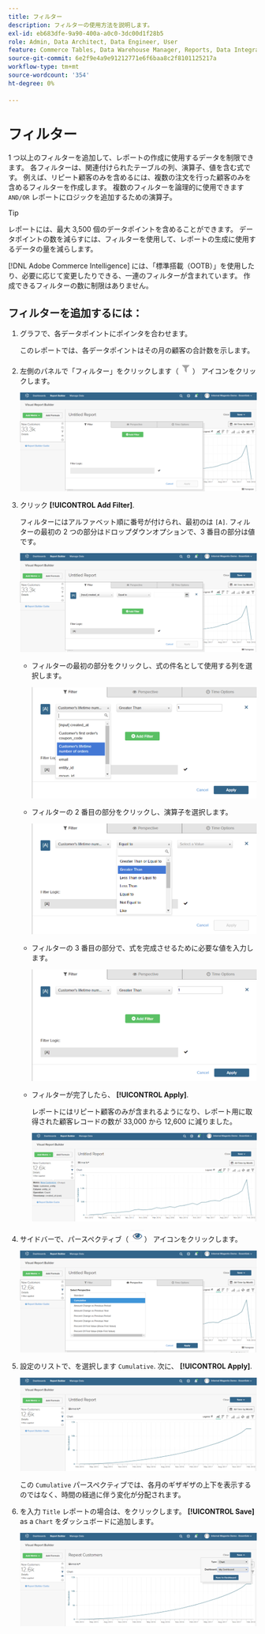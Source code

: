 ```yaml
---
title: フィルター
description: フィルターの使用方法を説明します。
exl-id: eb683dfe-9a90-400a-a0c0-3dc00d1f28b5
role: Admin, Data Architect, Data Engineer, User
feature: Commerce Tables, Data Warehouse Manager, Reports, Data Integration
source-git-commit: 6e2f9e4a9e91212771e6f6baa8c2f8101125217a
workflow-type: tm+mt
source-wordcount: '354'
ht-degree: 0%

---
```


# フィルター

1 つ以上のフィルターを追加して、レポートの作成に使用するデータを制限できます。 各フィルターは、関連付けられたテーブルの列、演算子、値を含む式です。 例えば、リピート顧客のみを含めるには、複数の注文を行った顧客のみを含めるフィルターを作成します。 複数のフィルターを論理的に使用できます `AND/OR` レポートにロジックを追加するための演算子。

>[!TIP]
>
>レポートには、最大 3,500 個のデータポイントを含めることができます。 データポイントの数を減らすには、フィルターを使用して、レポートの生成に使用するデータの量を減らします。

[!DNL Adobe Commerce Intelligence] には、「標準搭載（OOTB）」を使用したり、必要に応じて変更したりできる、一連のフィルターが含まれています。 作成できるフィルターの数に制限はありません。

## フィルターを追加するには：

1. グラフで、各データポイントにポインタを合わせます。

   このレポートでは、各データポイントはその月の顧客の合計数を示します。

1. 左側のパネルで「フィルター」をクリックします（![](../../assets/magento-bi-btn-filter.png)） アイコンをクリックします。

   ![フィルターを追加](../../assets/magento-bi-report-builder-filter-add.png)

1. クリック **[!UICONTROL Add Filter]**.

   フィルターにはアルファベット順に番号が付けられ、最初のは `[A]`. フィルターの最初の 2 つの部分はドロップダウンオプションで、3 番目の部分は値です。

   ![](../../assets/magento-bi-report-builder-filter-add-a.png)

   * フィルターの最初の部分をクリックし、式の件名として使用する列を選択します。

     ![フィルターの最初の部分を選択](../../assets/magento-bi-report-builder-filter-part1.png)

   * フィルターの 2 番目の部分をクリックし、演算子を選択します。

     ![演算子の選択](../../assets/magento-bi-report-builder-filter-part2.png)

   * フィルターの 3 番目の部分で、式を完成させるために必要な値を入力します。

     ![値を入力](../../assets/magento-bi-report-builder-filter-part3.png)

   * フィルターが完了したら、 **[!UICONTROL Apply]**.

     レポートにはリピート顧客のみが含まれるようになり、レポート用に取得された顧客レコードの数が 33,000 から 12,600 に減りました。

     ![フィルター済み報告書](../../assets/magento-bi-report-builder-filter-report.png)<!--{: .zoom}-->

1. サイドバーで、パースペクティブ（ ![](../../assets/magento-bi-btn-perspective.png)） アイコンをクリックします。

   ![透視投影](../../assets/magento-bi-report-builder-filter-perspective.png)<!--{: .zoom}-->

1. 設定のリストで、を選択します `Cumulative`. 次に、 **[!UICONTROL Apply]**.

   ![累積的視点](../../assets/magento-bi-report-builder-filter-perspective-cumulative.png)

   この `Cumulative` パースペクティブでは、各月のギザギザの上下を表示するのではなく、時間の経過に伴う変化が分配されます。

1. を入力 `Title` レポートの場合は、をクリックします。 **[!UICONTROL Save]** as a `Chart` をダッシュボードに追加します。

   ![ダッシュボードに保存](../../assets/magento-bi-report-builder-filter-perspective-cumulative-save.png)

